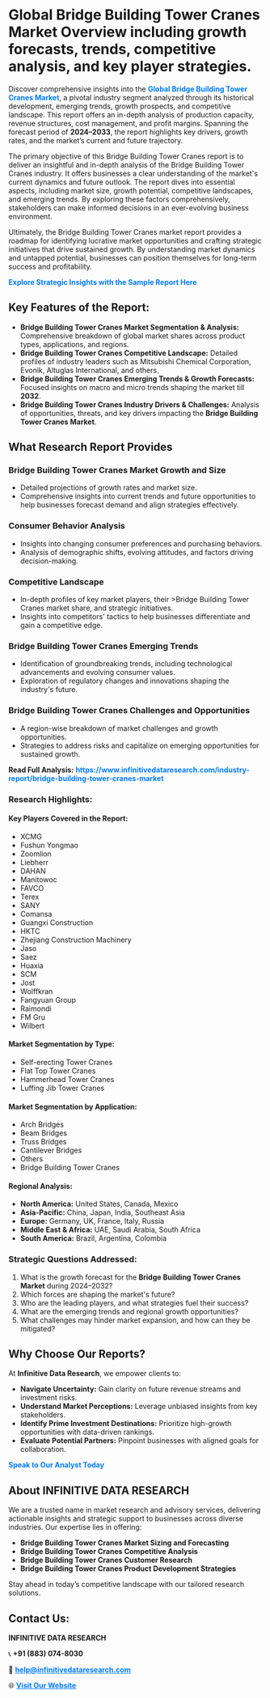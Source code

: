 <h1>Global Bridge Building Tower Cranes Market Overview including growth forecasts, trends, competitive analysis, and key player strategies.</h1>
<p>
Discover comprehensive insights into the 
<a href="https://www.infinitivedataresearch.com/industry-report/bridge-building-tower-cranes-market" rel="dofollow" style="color: #007BFF; text-decoration: none;"><strong>Global Bridge Building Tower Cranes Market</strong></a>, a pivotal industry segment analyzed through its historical development, emerging trends, growth prospects, and competitive landscape. This report offers an in-depth analysis of production capacity, revenue structures, cost management, and profit margins. Spanning the forecast period of <strong>2024–2033</strong>, the report highlights key drivers, growth rates, and the market’s current and future trajectory.
</p>
<p>
The primary objective of this Bridge Building Tower Cranes report is to deliver an insightful and in-depth analysis of the Bridge Building Tower Cranes industry. It offers businesses a clear understanding of the market's current dynamics and future outlook. The report dives into essential aspects, including market size, growth potential, competitive landscapes, and emerging trends. By exploring these factors comprehensively, stakeholders can make informed decisions in an ever-evolving business environment.
</p>
<p>
Ultimately, the Bridge Building Tower Cranes market report provides a roadmap for identifying lucrative market opportunities and crafting strategic initiatives that drive sustained growth. By understanding market dynamics and untapped potential, businesses can position themselves for long-term success and profitability.
</p>
<p>
<a href="https://www.infinitivedataresearch.com/request-sample/reportId=102590" style="color: #007BFF; text-decoration: none;"><strong>Explore Strategic Insights with the Sample Report Here</strong></a>
</p>

<h2>Key Features of the Report:</h2>
<ul>
<li><strong>Bridge Building Tower Cranes Market Segmentation & Analysis:</strong> Comprehensive breakdown of global market shares across product types, applications, and regions.</li>
<li><strong>Bridge Building Tower Cranes Competitive Landscape:</strong> Detailed profiles of industry leaders such as Mitsubishi Chemical Corporation, Evonik, Altuglas International, and others.</li>
<li><strong>Bridge Building Tower Cranes Emerging Trends & Growth Forecasts:</strong> Focused insights on macro and micro trends shaping the market till <strong>2032</strong>.</li>
<li><strong>Bridge Building Tower Cranes Industry Drivers & Challenges:</strong> Analysis of opportunities, threats, and key drivers impacting the <strong>Bridge Building Tower Cranes Market</strong>.</li>
</ul>

<h2>What Research Report Provides</h2>
<h3>Bridge Building Tower Cranes Market Growth and Size</h3>
<ul>
<li>Detailed projections of growth rates and market size.</li>
<li>Comprehensive insights into current trends and future opportunities to help businesses forecast demand and align strategies effectively.</li>
</ul>

<h3>Consumer Behavior Analysis</h3>
<ul>
<li>Insights into changing consumer preferences and purchasing behaviors.</li>
<li>Analysis of demographic shifts, evolving attitudes, and factors driving decision-making.</li>
</ul>

<h3>Competitive Landscape</h3>
<ul>
<li>In-depth profiles of key market players, their >Bridge Building Tower Cranes market share, and strategic initiatives.</li>
<li>Insights into competitors' tactics to help businesses differentiate and gain a competitive edge.</li>
</ul>

<h3>Bridge Building Tower Cranes Emerging Trends</h3>
<ul>
<li>Identification of groundbreaking trends, including technological advancements and evolving consumer values.</li>
<li>Exploration of regulatory changes and innovations shaping the industry's future.</li>
</ul>

<h3>Bridge Building Tower Cranes Challenges and Opportunities</h3>
<ul>
<li>A region-wise breakdown of market challenges and growth opportunities.</li>
<li>Strategies to address risks and capitalize on emerging opportunities for sustained growth.</li>
</ul>
<p><strong>Read Full Analysis:</strong> <a href="https://www.infinitivedataresearch.com/industry-report/bridge-building-tower-cranes-market" rel="dofollow" style="color: #007BFF; text-decoration: none;"><strong>https://www.infinitivedataresearch.com/industry-report/bridge-building-tower-cranes-market</strong></a></p>
<h3>Research Highlights:</h3>
<h4>Key Players Covered in the Report:</h4>
<ul><li>XCMG</li><li>Fushun Yongmao</li><li>Zoomlion</li><li>Liebherr</li><li>DAHAN</li><li>Manitowoc</li><li>FAVCO</li><li>Terex</li><li>SANY</li><li>Comansa</li><li>Guangxi Construction</li><li>HKTC</li><li>Zhejiang Construction Machinery</li><li>Jaso</li><li>Saez</li><li>Huaxia</li><li>SCM</li><li>Jost</li><li>Wolffkran</li><li>Fangyuan Group</li><li>Raimondi</li><li>FM Gru</li><li>Wilbert</li></ul>
<h4>Market Segmentation by Type:</h4>
<ul><li>Self-erecting Tower Cranes</li><li>Flat Top Tower Cranes</li><li>Hammerhead Tower Cranes</li><li>Luffing Jib Tower Cranes</li></ul>
<h4>Market Segmentation by Application:</h4>
<ul><li>Arch Bridges</li><li>Beam Bridges</li><li>Truss Bridges</li><li>Cantilever Bridges</li><li>Others</li><li>Bridge Building Tower Cranes</li></ul>

<h4>Regional Analysis:</h4>
<ul>
<li><strong>North America:</strong> United States, Canada, Mexico</li>
<li><strong>Asia-Pacific:</strong> China, Japan, India, Southeast Asia</li>
<li><strong>Europe:</strong> Germany, UK, France, Italy, Russia</li>
<li><strong>Middle East & Africa:</strong> UAE, Saudi Arabia, South Africa</li>
<li><strong>South America:</strong> Brazil, Argentina, Colombia</li>
</ul>

<h3>Strategic Questions Addressed:</h3>
<ol>
<li>What is the growth forecast for the <strong>Bridge Building Tower Cranes Market</strong> during 2024–2032?</li>
<li>Which forces are shaping the market's future?</li>
<li>Who are the leading players, and what strategies fuel their success?</li>
<li>What are the emerging trends and regional growth opportunities?</li>
<li>What challenges may hinder market expansion, and how can they be mitigated?</li>
</ol>

<h2>Why Choose Our Reports?</h2>
<p>At <strong>Infinitive Data Research</strong>, we empower clients to:</p>
<ul>
<li><strong>Navigate Uncertainty:</strong> Gain clarity on future revenue streams and investment risks.</li>
<li><strong>Understand Market Perceptions:</strong> Leverage unbiased insights from key stakeholders.</li>
<li><strong>Identify Prime Investment Destinations:</strong> Prioritize high-growth opportunities with data-driven rankings.</li>
<li><strong>Evaluate Potential Partners:</strong> Pinpoint businesses with aligned goals for collaboration.</li>
</ul>
<p><a href="https://www.infinitivedataresearch.com/industry-report/bridge-building-tower-cranes-market" rel="dofollow" style="color: #007BFF; text-decoration: none;"><strong>Speak to Our Analyst Today</strong></a></p>

<h2>About INFINITIVE DATA RESEARCH</h2>
<p>We are a trusted name in market research and advisory services, delivering actionable insights and strategic support to businesses across diverse industries. Our expertise lies in offering:</p>
<ul>
<li><strong>Bridge Building Tower Cranes Market Sizing and Forecasting</strong></li>
<li><strong>Bridge Building Tower Cranes Competitive Analysis</strong></li>
<li><strong>Bridge Building Tower Cranes Customer Research</strong></li>
<li><strong>Bridge Building Tower Cranes Product Development Strategies</strong></li>
</ul>
<p>Stay ahead in today’s competitive landscape with our tailored research solutions.</p>

<h2>Contact Us:</h2>
<p><strong>INFINITIVE DATA RESEARCH</strong></p>
<p>📞 <strong>+91 (883) 074-8030</strong></p>
<p>📧 <strong><a href="mailto:help@infinitivedataresearch.com" style="color: #007BFF;">help@infinitivedataresearch.com</a></strong></p>
<p>🌐 <strong><a href="https://www.infinitivedataresearch.com" rel="dofollow" style="color: #007BFF;">Visit Our Website</a></strong></p>
